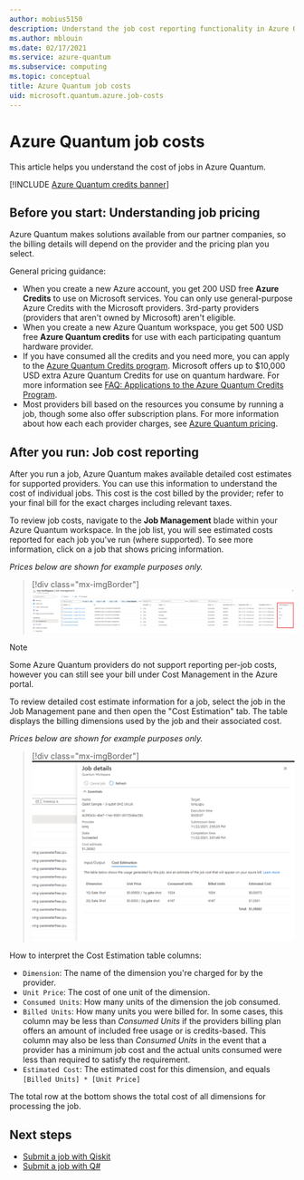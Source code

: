 ```yaml
---
author: mobius5150
description: Understand the job cost reporting functionality in Azure Quantum.
ms.author: mblouin
ms.date: 02/17/2021
ms.service: azure-quantum
ms.subservice: computing
ms.topic: conceptual
title: Azure Quantum job costs
uid: microsoft.quantum.azure.job-costs
---
```


# Azure Quantum job costs
This article helps you understand the cost of jobs in Azure Quantum. 

[!INCLUDE [Azure Quantum credits banner](includes/azure-quantum-credits.md)]

## Before you start: Understanding job pricing

Azure Quantum makes solutions available from our partner companies, so the billing details will depend on the provider and the pricing plan you select.

General pricing guidance:

- When you create a new Azure account, you get 200 USD free **Azure Credits** to use on Microsoft services. You can only use general-purpose Azure Credits with the Microsoft providers. 3rd-party providers (providers that aren't owned by Microsoft) aren't eligible. 
- When you create a new Azure Quantum workspace, you get 500 USD free **Azure Quantum credits** for use with each participating quantum hardware provider. 
- If you have consumed all the credits and you need more, you can apply to the [Azure Quantum Credits program](https://aka.ms/aq/credits). Microsoft offers up to $10,000 USD extra Azure Quantum Credits for use on quantum hardware. For more information see [FAQ: Applications to the Azure Quantum Credits Program](xref:microsoft.quantum.credits.credits-faq).
- Most providers bill based on the resources you consume by running a job, though some also offer subscription plans. For more information about how each each provider charges, see [Azure Quantum pricing](xref:microsoft.quantum.providers-pricing).

## After you run: Job cost reporting
After you run a job, Azure Quantum makes available detailed cost estimates for supported providers. You can use this information to understand the cost of individual jobs. This cost is the cost billed by the provider; refer to your final bill for the exact charges including relevant taxes.

To review job costs, navigate to the **Job Management** blade within your Azure Quantum workspace. In the job list, you will see estimated costs reported for each job you've run (where supported). To see more information, click on a job that shows pricing information.

_Prices below are shown for example purposes only._

> [!div class="mx-imgBorder"]
> [ ![The Job Management blade, with the Cost Estimate column highlighted](./media/job-costs/job-table-with-costs.png) ](./media/job-costs/job-table-with-costs.png#lightbox)

> [!NOTE]
> Some Azure Quantum providers do not support reporting per-job costs, however you can still see your bill under Cost Management in the Azure portal.

To review detailed cost estimate information for a job, select the job in the Job Management pane and then open the "Cost Estimation" tab. The table displays the billing dimensions used by the job and their associated cost.

_Prices below are shown for example purposes only._

> [!div class="mx-imgBorder"]
> ![The Job Details pane for a quantum job, with the Cost Estimation tab selected](./media/job-costs/job-cost-details.png)

How to interpret the Cost Estimation table columns:
- `Dimension`: The name of the dimension you're charged for by the provider.
- `Unit Price`: The cost of one unit of the dimension.
- `Consumed Units`: How many units of the dimension the job consumed.
- `Billed Units`: How many units you were billed for. In some cases, this column may be less than _Consumed Units_ if the providers billing plan offers an amount of included free usage or is credits-based. This column may also be less than _Consumed Units_ in the event that a provider has a minimum job cost and the actual units consumed were less than required to satisfy the requirement.
- `Estimated Cost`: The estimated cost for this dimension, and equals `[Billed Units] * [Unit Price]`

The total row at the bottom shows the total cost of all dimensions for processing the job.

## Next steps

- [Submit a job with Qiskit](xref:microsoft.quantum.quickstarts.computing.qiskit)
- [Submit a job with Q#](xref:microsoft.quantum.quickstarts.computing)
